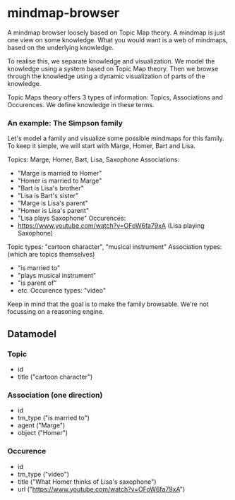 mindmap-browser
===============

A mindmap browser loosely based on Topic Map theory. A mindmap is just one view on some knowledge. What you would want is a web of mindmaps, based on the underlying knowledge.

To realise this, we separate knowledge and visualization. We model the knowledge using a system based on Topic Map theory. Then we browse through the knowledge using a dynamic visualization of parts of the knowledge.

Topic Maps theory offers 3 types of information: Topics, Associations and Occurences. We define knowledge in these terms.

### An example: The Simpson family
Let's model a family and visualize some possible mindmaps for this family. To keep it simple, we will start with Marge, Homer, Bart and Lisa.

Topics: Marge, Homer, Bart, Lisa, Saxophone
Associations: 
* "Marge is married to Homer"
* "Homer is married to Marge"
* "Bart is Lisa's brother"
* "Lisa is Bart's sister"
* "Marge is Lisa's parent"
* "Homer is Lisa's parent"
* "Lisa plays Saxophone"
Occurences:
* https://www.youtube.com/watch?v=OFoW6fa79xA (Lisa playing Saxophone)

Topic types: "cartoon character", "musical instrument"
Association types: (which are topics themselves)
* "is married to"
* "plays musical instrument"
* "is parent of"
* etc.
Occurence types: "video"

Keep in mind that the goal is to make the family browsable. We're not focussing on a reasoning engine. 

## Datamodel

### Topic
* id
* title ("cartoon character")

### Association (one direction)
* id
* tm_type ("is married to")
* agent ("Marge")
* object ("Homer")

### Occurence
* id
* tm_type ("video")
* title ("What Homer thinks of Lisa's saxophone")
* url ("https://www.youtube.com/watch?v=OFoW6fa79xA")
